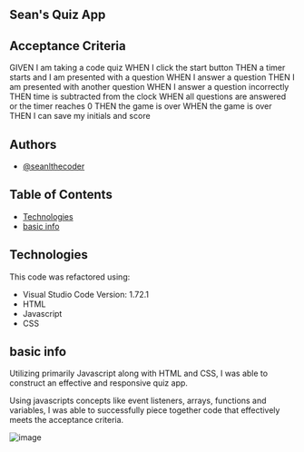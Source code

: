 
## Sean's Quiz App












## Acceptance Criteria

GIVEN I am taking a code quiz
WHEN I click the start button
THEN a timer starts and I am presented with a question
WHEN I answer a question
THEN I am presented with another question
WHEN I answer a question incorrectly
THEN time is subtracted from the clock
WHEN all questions are answered or the timer reaches 0
THEN the game is over
WHEN the game is over
THEN I can save my initials and score
## Authors

- [@seanlthecoder](https://github.com/seanlthecoder)

## Table of Contents
* [Technologies](#technologies)
* [basic info](#basic-info)
## Technologies

This code was refactored using:
- Visual Studio Code
  Version: 1.72.1
- HTML
- Javascript
- CSS
## basic info

Utilizing primarily Javascript along with HTML and CSS, I was able to construct an effective and responsive quiz app.

Using javascripts concepts like event listeners, arrays, functions and variables, I was able to successfully
piece together code that effectively meets the acceptance criteria.


![image](https://user-images.githubusercontent.com/111099189/209350493-345fa77e-4481-48c5-b1c8-3f3e480853b0.png)
